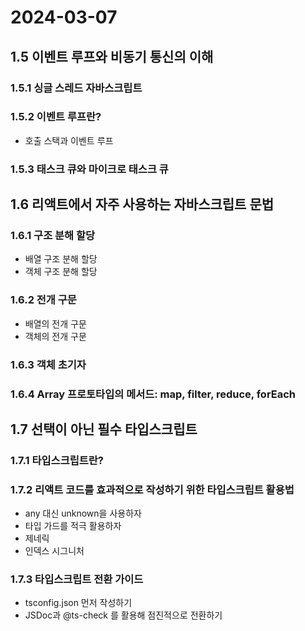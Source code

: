 # 2024-03-07

## 1.5 이벤트 루프와 비동기 통신의 이해

### 1.5.1 싱글 스레드 자바스크립트

### 1.5.2 이벤트 루프란?

- 호출 스택과 이벤트 루프

### 1.5.3 태스크 큐와 마이크로 태스크 큐

## 1.6 리액트에서 자주 사용하는 자바스크립트 문법

### 1.6.1 구조 분해 할당

- 배열 구조 분해 할당
- 객체 구조 분해 할당

### 1.6.2 전개 구문

- 배열의 전개 구문
- 객체의 전개 구문

### 1.6.3 객체 초기자

### 1.6.4 Array 프로토타입의 메서드: map, filter, reduce, forEach

## 1.7 선택이 아닌 필수 타입스크립트

### 1.7.1 타입스크립트란?

### 1.7.2 리액트 코드를 효과적으로 작성하기 위한 타입스크립트 활용법

- any 대신 unknown을 사용하자
- 타입 가드를 적극 활용하자
- 제네릭
- 인덱스 시그니처

### 1.7.3 타입스크립트 전환 가이드

- tsconfig.json 먼저 작성하기
- JSDoc과 @ts-check 를 활용해 점진적으로 전환하기